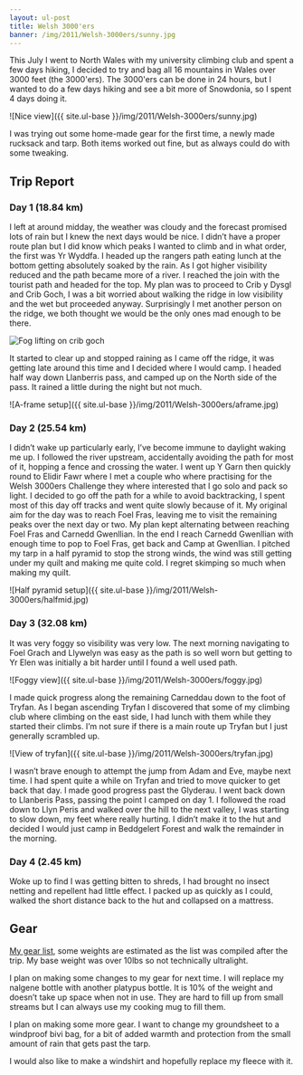 ```yaml
---
layout: ul-post
title: Welsh 3000'ers
banner: /img/2011/Welsh-3000ers/sunny.jpg
---
```


This July I went to North Wales with my university climbing club and spent a few days hiking, I decided to try and bag all 16 mountains in Wales over 3000 feet (the 3000'ers). The 3000'ers can be done in 24 hours, but I wanted to do a few days hiking and see a bit more of Snowdonia, so I spent 4 days doing it.

![Nice view]({{ site.ul-base }}/img/2011/Welsh-3000ers/sunny.jpg)

<!--more-->

I was trying out some home-made gear for the first time, a newly made rucksack and tarp. Both items worked out fine, but as always could do with some tweaking.
	
Trip Report
-----------

### Day 1 (18.84 km) ###

I left at around midday, the weather was cloudy and the forecast promised lots of rain but I knew the next days would be nice. I didn’t have a proper route plan but I did know which peaks I wanted to climb and in what order, the first was Yr Wyddfa. I headed up the rangers path eating lunch at the bottom getting absolutely soaked by the rain. As I got higher visibility reduced and the path became more of a river. I reached the join with the tourist path and headed for the top. My plan was to proceed to Crib y Dysgl and Crib Goch, I was a bit worried about walking the ridge in low visibility and the wet but proceeded anyway. Surprisingly I met another person on the ridge, we both thought we would be the only ones mad enough to be there.

![Fog lifting on crib goch]({{site.ul-base}}/img/2011/Welsh-3000ers/clearing.jpg)

It started to clear up and stopped raining as I came off the ridge, it was getting late around this time and I decided where I would camp. I headed half way down Llanberris pass, and camped up on the North side of the pass. It rained a little during the night but not much.

![A-frame setup]({{ site.ul-base }}/img/2011/Welsh-3000ers/aframe.jpg)

### Day 2 (25.54 km) ###

I didn’t wake up particularly early, I’ve become immune to daylight waking me up. I followed the river upstream, accidentally avoiding the path for most of it, hopping a fence and crossing the water. I went up Y Garn then quickly round to Elidir Fawr where I met a couple who where practising for the Welsh 3000ers Challenge they where interested that I go solo and pack so light. I decided to go off the path for a while to avoid backtracking, I spent most of this day off tracks and went quite slowly because of it. My original aim for the day was to reach Foel Fras, leaving me to visit the remaining peaks over the next day or two. My plan kept alternating between reaching Foel Fras and Carnedd Gwenllian. In the end I reach Carnedd Gwenllian with enough time to pop to Foel Fras, get back and Camp at Gwenllian. I pitched my tarp in a half pyramid to stop the strong winds, the wind was still getting under my quilt and making me quite cold. I regret skimping so much when making my quilt.

![Half pyramid setup]({{ site.ul-base }}/img/2011/Welsh-3000ers/halfmid.jpg)

### Day 3 (32.08 km) ###

It was very foggy so visibility was very low. The next morning navigating to Foel Grach and Llywelyn was easy as the path is so well worn but getting to Yr Elen was initially a bit harder until I found a well used path. 

![Foggy view]({{ site.ul-base }}/img/2011/Welsh-3000ers/foggy.jpg)

I made quick progress along the remaining Carneddau down to the foot of Tryfan. As I began ascending Tryfan I discovered that some of my climbing club where climbing on the east side, I had lunch with them while they started their climbs. I’m not sure if there is a main route up Tryfan but I just generally scrambled up.

![View of tryfan]({{ site.ul-base }}/img/2011/Welsh-3000ers/tryfan.jpg)

I wasn’t brave enough to attempt the jump from Adam and Eve, maybe next time. I had spent quite a while on Tryfan and tried to move quicker to get back that day. I made good progress past the Glyderau. I went back down to Llanberis Pass, passing the point I camped on day 1. I followed the road down to Llyn Peris and walked over the hill to the next valley, I was starting to slow down, my feet where really hurting. I didn’t make it to the hut and decided I would just camp in Beddgelert Forest and walk the remainder in the morning.

### Day 4 (2.45 km) ###

Woke up to find I was getting bitten to shreds, I had brought no insect netting and repellent had little effect. I packed up as quickly as I could, walked the short distance back to the hut and collapsed on a mattress.

Gear
----

[My gear list](http://www.geargrams.com/list?id=3923), some weights are estimated as the list was compiled after the trip. My base weight was over 10lbs so not technically ultralight.

I plan on making some changes to my gear for next time. I will replace my nalgene bottle with another platypus bottle. It is 10% of the weight and doesn’t take up space when not in use. They are hard to fill up from small streams but I can always use my cooking mug to fill them.

I plan on making some more gear. I want to change my groundsheet to a windproof bivi bag, for a bit of added warmth and protection from the small amount of rain that gets past the tarp.

I would also like to make a windshirt and hopefully replace my fleece with it.
